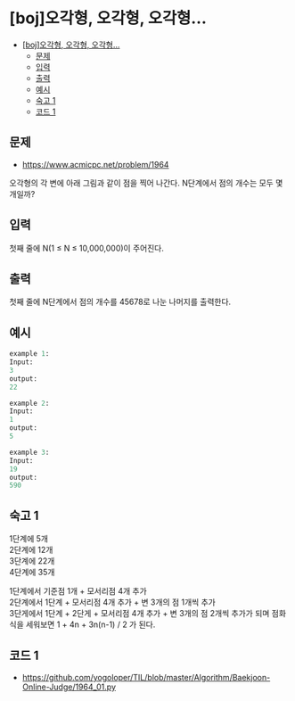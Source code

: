 # [boj]오각형, 오각형, 오각형…

<!-- TOC -->

- [[boj]오각형, 오각형, 오각형…](#boj%EC%98%A4%EA%B0%81%ED%98%95-%EC%98%A4%EA%B0%81%ED%98%95-%EC%98%A4%EA%B0%81%ED%98%95)
  - [문제](#%EB%AC%B8%EC%A0%9C)
  - [입력](#%EC%9E%85%EB%A0%A5)
  - [출력](#%EC%B6%9C%EB%A0%A5)
  - [예시](#%EC%98%88%EC%8B%9C)
  - [숙고 1](#%EC%88%99%EA%B3%A0-1)
  - [코드 1](#%EC%BD%94%EB%93%9C-1)

<!-- /TOC -->

## 문제
- https://www.acmicpc.net/problem/1964  

오각형의 각 변에 아래 그림과 같이 점을 찍어 나간다. N단계에서 점의 개수는 모두 몇 개일까?

## 입력
첫째 줄에 N(1 ≤ N ≤ 10,000,000)이 주어진다.

## 출력
첫째 줄에 N단계에서 점의 개수를 45678로 나눈 나머지를 출력한다.

## 예시

```python
example 1:
Input:
3
output:
22

example 2:
Input:
1
output:
5

example 3:
Input:
19
output:
590
```

## 숙고 1
1단계에 5개  
2단계에 12개  
3단계에 22개  
4단계에 35개  

1단계에서 기준점 1개 + 모서리점 4개 추가  
2단계에서 1단계 + 모서리점 4개 추가 + 변 3개의 점 1개씩 추가  
3단게에서 1단계 + 2단게 + 모서리점 4개 추가 + 변 3개의 점 2개씩 추가가 되며
점화식을 세워보면 1 + 4n + 3n(n-1) / 2 가 된다.

## 코드 1
- https://github.com/yogoloper/TIL/blob/master/Algorithm/Baekjoon-Online-Judge/1964_01.py

```python

```